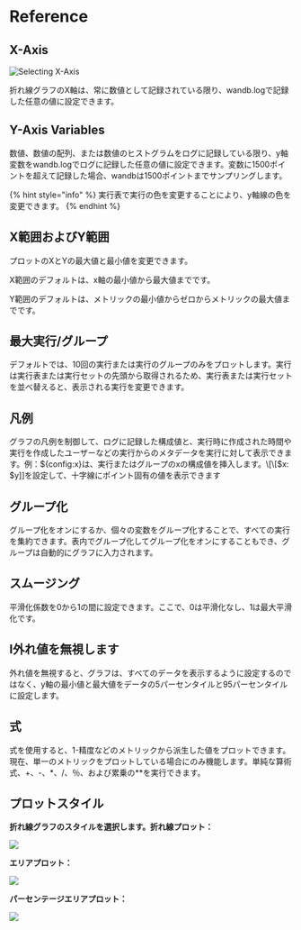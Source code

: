 # Reference

## X-Axis

![Selecting X-Axis](../../../../.gitbook/assets/image%20%2815%29.png)

 折れ線グラフのX軸は、常に数値として記録されている限り、wandb.logで記録した任意の値に設定できます。

## Y-Axis Variables

数値、数値の配列、または数値のヒストグラムをログに記録している限り、y軸変数をwandb.logでログに記録した任意の値に設定できます。変数に1500ポイントを超えて記録した場合、wandbは1500ポイントまでサンプリングします。

{% hint style="info" %}
実行表で実行の色を変更することにより、y軸線の色を変更できます。
{% endhint %}

## X範囲およびY範囲

プロットのXとYの最大値と最小値を変更できます。

X範囲のデフォルトは、x軸の最小値から最大値までです。

Y範囲のデフォルトは、メトリックの最小値からゼロからメトリックの最大値までです。

## 最大実行/グループ

デフォルトでは、10回の実行または実行のグループのみをプロットします。実行は実行表または実行セットの先頭から取得されるため、実行表または実行セットを並べ替えると、表示される実行を変更できます。

## 凡例

グラフの凡例を制御して、ログに記録した構成値と、実行時に作成された時間や実行を作成したユーザーなどの実行からのメタデータを実行に対して表示できます。例：${config:x}は、実行またはグループのxの構成値を挿入します。\[\[$x: $y\]\]を設定して、十字線にポイント固有の値を表示できます

## グループ化

グループ化をオンにするか、個々の変数をグループ化することで、すべての実行を集約できます。表内でグループ化してグループ化をオンにすることもでき、グループは自動的にグラフに入力されます。

## スムージング

平滑化係数を0から1の間に設定できます。ここで、0は平滑化なし、1は最大平滑化です。

## I外れ値を無視します

外れ値を無視すると、グラフは、すべてのデータを表示するように設定するのではなく、y軸の最小値と最大値をデータの5パーセンタイルと95パーセンタイルに設定します。

## 式

式を使用すると、1-精度などのメトリックから派生した値をプロットできます。現在、単一のメトリックをプロットしている場合にのみ機能します。単純な算術式、+、-、\*、/、％、および累乗の\*\*を実行できます。

## プロットスタイル

**折れ線グラフのスタイルを選択します。折れ線プロット：**

![](../../../../.gitbook/assets/image%20%284%29.png)

 **エリアプロット：**

![](../../../../.gitbook/assets/image%20%2830%29.png)

**パーセンテージエリアプロット：**

![](../../../../.gitbook/assets/image%20%2854%29.png)

